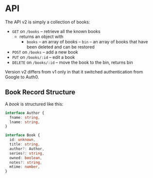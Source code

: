 # API

The API v2 is simply a collection of books:

* `GET` on `/books` – retrieve all the known books
   - returns an object with
      - `books` – an array of books
      – `bin` – an array of books that have been deleted and can be restored
* `POST` on `/books` – add a new book
* `PUT` on `/books/:id` – edit a book
* `DELETE` on `/books/:id` – move the book to the bin, returns bin

Version v2 differs from v1 only in that it switched authentication from Google to Auth0.

## Book Record Structure

A *book* is structured like this:

```typescript
interface Author {
  fname: string,
  lname: string,
}

interface Book {
  id: unknown,
  title: string,
  author?: Author,
  series?: string,
  owned: boolean,
  notes?: string,
  mtime: number,
}
```
